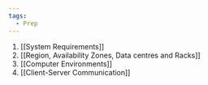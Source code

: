 ```yaml
---
tags:
  - Prep
---
```

1. [[System Requirements]]
2. [[Region, Availability Zones, Data centres and Racks]]
3. [[Computer Environments]]
4. [[Client-Server Communication]]